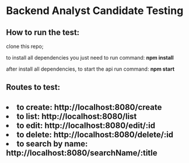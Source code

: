 <h1>Backend Analyst Candidate Testing</h1>

<h2>How to run the test:</h2>
<p>clone this repo;</p>
<p>to install all dependencies you just need to run command: <strong>npm install</strong></p>
<p>after install all dependencies, to start the api run command: <strong>npm start</strong></p>

<h2>Routes to test:<h2>
<li>to create: <strong>http://localhost:8080/create</strong></li>
<li>to list: <strong>http://localhost:8080/list</strong></li>
<li>to edit: <strong>http://localhost:8080/edit/:id</strong></li>
<li>to delete: <strong>http://localhost:8080/delete/:id</strong></li>
<li>to search by name: <strong>http://localhost:8080/searchName/:title</strong></li>
